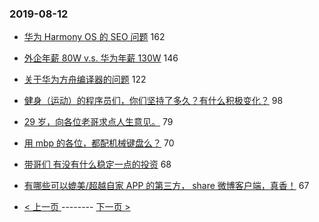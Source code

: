 ### 2019-08-12 
- [华为 Harmony OS 的 SEO 问题](https://www.v2ex.com/t/591198) 162
- [外企年薪 80W v.s. 华为年薪 130W](https://www.v2ex.com/t/590993) 146
- [关于华为方舟编译器的问题](https://www.v2ex.com/t/591210) 122
- [健身（运动）的程序员们，你们坚持了多久？有什么积极变化？](https://www.v2ex.com/t/591128) 98
- [29 岁，向各位老哥求点人生意见。](https://www.v2ex.com/t/591093) 79
- [用 mbp 的各位，都配机械键盘么？](https://www.v2ex.com/t/591086) 70
- [带哥们 有没有什么稳定一点的投资](https://www.v2ex.com/t/591136) 68
- [有哪些可以媲美/超越自家 APP 的第三方， share 微博客户端，真香！](https://www.v2ex.com/t/591058) 67 

- [ < 上一页 ](https://github.com/able8/v2ex-hot-record/blob/master/2019-08-11.md) -------- [ 下一页 > ](https://github.com/able8/v2ex-hot-record/blob/master/2019-08-13.md)